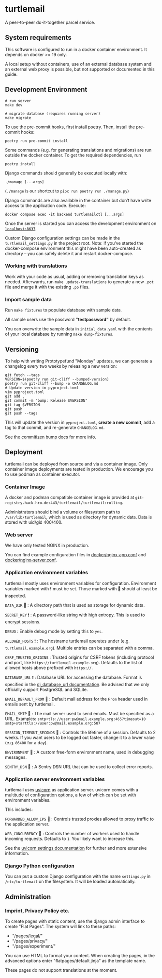 # turtlemail

A peer-to-peer do-it-together parcel service.

## System requirements

This software is configured to run in a docker container environment. It depends on docker >= 19 only.

A local setup without containers, use of an external database system and an external web proxy is possible, but not supported or documented in this guide.

## Development Environment

```shell
# run server
make dev

# migrate database (requires running server)
make migrate
```

To use the pre-commit hooks, first [install poetry](https://python-poetry.org/docs/#installation). Then, install the pre-commit hooks:
```
poetry run pre-commit install
```

Some commands (e.g. for generating translations and migrations) are run outside the docker container. To get the required dependencies, run
```
poetry install
```

Django commands should generally be executed locally with:

```
./manage [...args]
```

(`./manage` is our shortcut to `pipx run poetry run ./manage.py`)

Django commands are also available in the container but don’t have write
access to the application code. Execute:

```shell
docker compose exec -it backend turtlemailctl [...args]
```

Once the server is started you can access the development environment
on [`localhost:8637`](http://localhost:8637/).

Custom Django configuration settings can be made in the `turtlemail_settings.py`
in the project root. Note: if you’ve started the docker-compose environment this might
have been auto-created as directory – you can safely delete it and restart docker-compose.

### Working with translations

Work with your code as usual, adding or removing translation keys as needed. Afterwards, run `make update-translations` to generate a new `.pot` file and merge it with the existing `.po` files.

### Import sample data

Run `make fixtures` to populate database with sample data.

All sample users use the password **"testpassword"** by default.

You can overwrite the sample data in `initial_data.yaml` with the contents of your local database by running `make dump-fixtures`.

## Versioning

To help with writing Prototypefund "Monday" updates, we can generate a changelog every two weeks by releasing a new version:

```
git fetch --tags
VERSION=$(poetry run git-cliff --bumped-version)
poetry run git-cliff --bump -o CHANGELOG.md
# Update version in pyproject.toml
vim pyproject.toml
git add .
git commit -m "bump: Release $VERSION"
git tag $VERSION
git push
git push --tags
```

This will update the version in `pyproject.toml`, **create a new commit**, add a tag to that commit, and re-generate `CHANGELOG.md`.

See [the commitizen bump docs](https://commitizen-tools.github.io/commitizen/bump/) for more info.

## Deployment

turtlemail can be deployed from source and via a container image.
Only container image deployments are tested in production.
We encourage you to use podman as container executor.

### Container Image

A docker and podman compatible container image is provided at
`git-registry.hack-hro.de:443/turtlemail/turtlemail:rolling`.

Administrators should bind a volume or filesystem path to `/var/lib/turtlemail`,
which is used as directory for dynamic data. Data is stored with uid/gid 400/400.

### Web server

We have only tested NGINX in production.

You can find example configuration files in
[docker/nginx-app.conf](./docker/nginx-app.conf) and
[docker/nginx-server.conf](./docker/nginx-server.conf).

### Application environment variables

turtlemail mostly uses environment variables for configuration.
Environment variables marked with ❗ must be set.
Those marked with 👀 should at least be inspected.

`DATA_DIR` 👀
: A directory path that is used as storage for dynamic data.

`SECRET_KEY` ❗
: A password-like string with high entropy. This is used to encrypt sessions.

`DEBUG`
: Enable debug mode by setting this to `yes`.

`ALLOWED_HOSTS` ❗
: The hostname turtlemail operates under (e.g. `turtlemail.example.org`).
Multiple entries can be separated with a comma.

`CSRF_TRUSTED_ORIGINS`
: Trusted origins for CSRF tokens (including protocol and port,
like `https://turtlemail.example.org`).
Defaults to the list of allowed hosts above prefixed with `https://`.

`DATABASE_URL` ❗
: Database URL for accessing the database.
Format is specified in the
[dj_database_url documentation](https://pypi.org/project/dj-database-url/#url-schema).
Be advised that we only officially support PostgreSQL and SQLite.

`EMAIL_DEFAULT_FROM` 👀
: Default mail address for the `From` header used in emails sent by turtlemail.

`EMAIL_SMTP` 👀
: The mail server used to send emails. Must be specified as a URL.
Examples:
`smtp+tls://user:pw@mail.example.org:465?timeout=10`
`smtp+starttls://user:pw@mail.example.org:587`

`SESSION_TIMEOUT_SECONDS` 👀
: Controls the lifetime of a session. Defaults to 2 weeks.
If you want users to be logged out faster, change it to a lower value
(e.g. `86400` for a day).

`ENVIRONMENT` 👀
: A custom free-form environment name, used in debugging messages.

`SENTRY_DSN` 👀
: A Sentry DSN URL that can be used to collect error reports.

### Application server environment variables

turtlemail uses [uvicorn](https://www.uvicorn.org/) as application server.
uvicorn comes with a multitude of configuration options, a few of which
can be set with environment variables.

This includes:

`FORWARDED_ALLOW_IPS` 👀
: Controls trusted proxies allowed to proxy traffic to the application server.

`WEB_CONCURRENCY` 👀
: Controls the number of workers used to handle incoming requests. Defaults
to `1`. You likely want to increase this.

See the [uvicorn settings documentation](https://www.uvicorn.org/settings/) for
further and more extensive information.

### Django Python configuration

You can put a custom Django configuration with the name `settings.py`
in `/etc/turtlemail` on the filesystem. It will be loaded automatically.

## Administration

### Imprint, Privacy Policy etc.

To create pages with static content, use the django admin interface to create "Flat Pages". The system will link to these paths:

- "/pages/legal/"
- "/pages/privacy/"
- "/pages/experiment/"

You can use HTML to format your content.
When creating the pages, in the advanced options enter "flatpages/default.jinja" as the template name.

These pages do not support translations at the moment.
